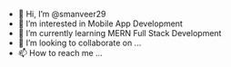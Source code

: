 - 👋 Hi, I’m @smanveer29
- 👀 I’m interested in Mobile App Development
- 🌱 I’m currently learning MERN Full Stack Development
- 💞️ I’m looking to collaborate on ...
- 📫 How to reach me ...

<!---
smanveer29/smanveer29 is a ✨ special ✨ repository because its `README.md` (this file) appears on your GitHub profile.
You can click the Preview link to take a look at your changes.
--->
